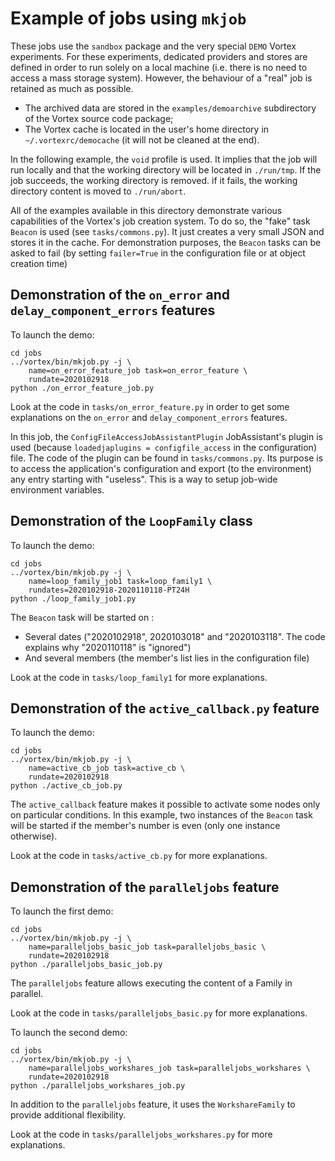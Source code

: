 # Example of jobs using `mkjob`

These jobs use the `sandbox` package and the very special `DEMO`
Vortex experiments. For these experiments, dedicated providers and stores
are defined in order to run solely on a local machine (i.e. there is no need
to access a mass storage system). However, the behaviour of a "real" job
is retained as much as possible.

* The archived data are stored in the `examples/demoarchive` subdirectory of
  the Vortex source code package;
* The Vortex cache is located in the user's home directory in
  `~/.vortexrc/democache` (it will not be cleaned at the end).

In the following example, the `void` profile is used. It implies that the
job will run locally and that the working directory will be located in
`./run/tmp`. If the job succeeds, the working directory is removed. if it
fails, the working directory content is moved to `./run/abort`. 

All of the examples available in this directory demonstrate various capabilities
of the Vortex's job creation system. To do so, the "fake" task `Beacon` is used
(see `tasks/commons.py`). It just creates a very small JSON and stores it in
the cache. For demonstration purposes, the `Beacon` tasks can be asked to fail
(by setting `failer=True` in the configuration file or at object creation time)  

## Demonstration of the `on_error` and `delay_component_errors` features

To launch the demo:
    
    cd jobs
    ../vortex/bin/mkjob.py -j \
        name=on_error_feature_job task=on_error_feature \
        rundate=2020102918
    python ./on_error_feature_job.py

Look at the code in `tasks/on_error_feature.py` in order to get some
explanations on the `on_error` and `delay_component_errors` features.

In this job, the `ConfigFileAccessJobAssistantPlugin` JobAssistant's plugin
is used (because `loadedjaplugins = configfile_access` in the configuration)
file. The code of the plugin can be found in `tasks/commons.py`. Its purpose
is to access the application's configuration and export (to the environment)
any entry starting with "useless". This is a way to setup job-wide
environment variables.

## Demonstration of the `LoopFamily` class

To launch the demo:
    
    cd jobs
    ../vortex/bin/mkjob.py -j \
        name=loop_family_job1 task=loop_family1 \
        rundates=2020102918-2020110118-PT24H
    python ./loop_family_job1.py

The `Beacon` task will be started on :

* Several dates ("2020102918", 2020103018" and "2020103118".
  The code explains why "2020110118" is "ignored")
* And several members (the member's list lies in the configuration file)

Look at the code in `tasks/loop_family1` for more explanations.

## Demonstration of the `active_callback.py` feature

To launch the demo:
    
    cd jobs
    ../vortex/bin/mkjob.py -j \
        name=active_cb_job task=active_cb \
        rundate=2020102918
    python ./active_cb_job.py

The `active_callback` feature makes it possible to activate some nodes only on particular
conditions. In this example, two instances of the `Beacon` task will be
started if the member's number is even (only one instance otherwise).

Look at the code in `tasks/active_cb.py` for more explanations.

## Demonstration of the `paralleljobs` feature

To launch the first demo:
    
    cd jobs
    ../vortex/bin/mkjob.py -j \
        name=paralleljobs_basic_job task=paralleljobs_basic \
        rundate=2020102918
    python ./paralleljobs_basic_job.py

The `paralleljobs` feature allows executing the content of a Family in parallel. 

Look at the code in `tasks/paralleljobs_basic.py` for more explanations.

To launch the second demo:
    
    cd jobs
    ../vortex/bin/mkjob.py -j \
        name=paralleljobs_workshares_job task=paralleljobs_workshares \
        rundate=2020102918
    python ./paralleljobs_workshares_job.py

In addition to the `paralleljobs` feature, it uses the `WorkshareFamily` to
provide additional flexibility.

Look at the code in `tasks/paralleljobs_workshares.py` for more explanations.
